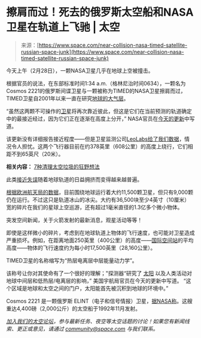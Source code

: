 <!--yml

category: 未分类

date: 2024-05-27 14:31:55

-->

# 擦肩而过！死去的俄罗斯太空船和NASA卫星在轨道上飞驰 | 太空

> 来源：[https://www.space.com/near-collision-nasa-timed-satellite-russian-space-junk](https://www.space.com/near-collision-nasa-timed-satellite-russian-space-junk)

今天上午（2月28日），一颗NASA卫星几乎在地球上空被撞击。

根据官员的说法，在东部标准时间1:34 a.m.（格林尼治时间0634），一颗名为Cosmos 2221的俄罗斯间谍卫星与一颗被称为TIMED的NASA卫星擦肩而过，TIMED卫星自2001年以来一直在研究[地球的大气层](https://www.space.com/17683-earth-atmosphere.html)。

“虽然这两颗不可操作的[卫星](https://www.space.com/24839-satellites.html)将再次靠近彼此，但这是它们在当前预测的轨道确定中的最接近经过，因为它们正在逐渐在高度上分开，” NASA官员在[今天的更新](https://blogs.nasa.gov/sunspot/2024/02/28/nasas-timed-spacecraft-passes-safely-by-satellite/)中写道。

该更新没有详细报告接近程度——但是卫星监测公司[LeoLabs给了我们数据](https://twitter.com/LeoLabs_Space/status/1762851748702511418)，情况令人担忧。这两个飞行器目前在约378英里（608公里）的高度上绕行，它们相距不到65英尺（20米）。

**相关内容：** [7种清理太空垃圾的狂野想法](https://www.space.com/24895-space-junk-wild-clean-up-concepts.html)

此类[接近失误](https://www.space.com/space-debris-near-miss-orbital-bad-neighborhood)随着地球轨道的日益拥挤而变得越来越普遍。

[根据欧洲航天局的数据](https://www.esa.int/Space_Safety/Space_Debris/Space_debris_by_the_numbers)，目前围绕地球运行着大约11,500颗卫星，但只有9,000颗仍在运行。不过这只是轨道冰山的冰尖。大约有36,500块至少4英寸（10厘米）宽的碎片在我们的星球上空巡游，还有超过1毫米直径的1.3亿多个微小物体。

突发空间新闻，关于火箭发射的最新消息，观星活动等等！

即使是这样微小的碎片，考虑到在地球轨道上物体的飞行速度，也可能对卫星造成严重损坏。例如，在距离地面250英里（400公里）的高度——[国际空间站](https://www.space.com/16748-international-space-station.html)的平均高度——物体的飞行速度约为每小时17,500英里（28,160公里）。

TIMED卫星的名称缩写为“热层电离层中层能量动力学”。

该称号让你对其使命有了一个很好的理解；"探测器“研究了 [太阳](https://www.space.com/58-the-sun-formation-facts-and-characteristics.html) 以及人类活动对地球中间层和低热层/电离层的影响，” 美国宇航局官员在今天的更新中写道。 “这个区域是地球和太空之间的门户，太阳能首先被沉积到地球的环境中。”

Cosmos 2221 是一颗俄罗斯 ELINT（电子和信号情报）卫星，[据NASA称](https://nssdc.gsfc.nasa.gov/nmc/spacecraft/display.action?id=1992-080A)。这艘重达4,400磅（2,000公斤）的太空船于1992年11月发射。

*[加入我们的太空论坛](https://forums.space.com/)，参与最新任务、夜空等太空话题的讨论！如果您有新闻线索、更正或意见，请通过 [community@space.com](mailto:community@space.com) 与我们联系。*
